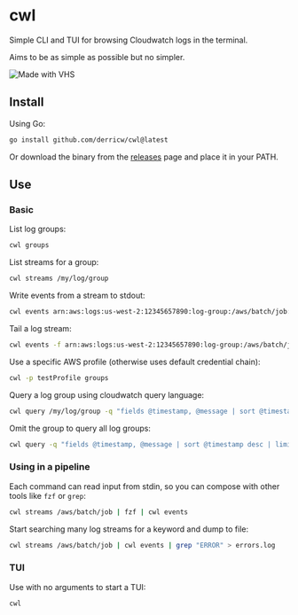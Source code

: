 # cwl

Simple CLI and TUI for browsing Cloudwatch logs in the terminal.

Aims to be as simple as possible but no simpler.

![Made with VHS](https://vhs.charm.sh/vhs-88s4i0E7gteUVOXfY4oi3.gif)

## Install

Using Go:
```bash
go install github.com/derricw/cwl@latest
```
Or download the binary from the [releases](https://github.com/derricw/cwl/releases) page and place it in your PATH.

## Use

### Basic

List log groups:
```bash
cwl groups
```

List streams for a group:
```bash
cwl streams /my/log/group
```

Write events from a stream to stdout:
```bash
cwl events arn:aws:logs:us-west-2:12345657890:log-group:/aws/batch/job:log-stream:my_batch_job_12345
```

Tail a log stream:
```bash
cwl events -f arn:aws:logs:us-west-2:12345657890:log-group:/aws/batch/job:log-stream:my_batch_job_12345
```

Use a specific AWS profile (otherwise uses default credential chain):
```bash
cwl -p testProfile groups
```

Query a log group using cloudwatch query language:
```bash
cwl query /my/log/group -q "fields @timestamp, @message | sort @timestamp desc | limit 5"
```

Omit the group to query all log groups:
```bash
cwl query -q "fields @timestamp, @message | sort @timestamp desc | limit 5"
```

### Using in a pipeline

Each command can read input from stdin, so you can compose with other tools like `fzf` or `grep`:
```bash
cwl streams /aws/batch/job | fzf | cwl events
```

Start searching many log streams for a keyword and dump to file:
```bash
cwl streams /aws/batch/job | cwl events | grep "ERROR" > errors.log
```

### TUI

Use with no arguments to start a TUI:
```bash
cwl
```
